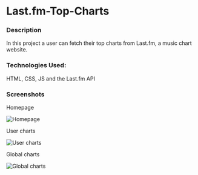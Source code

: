 # Last.fm-Top-Charts

### Description
In this project a user can fetch their top charts from Last.fm, a music chart website.

### Technologies Used:
HTML, CSS, JS and the Last.fm API

### Screenshots

Homepage

![Homepage](https://i.imgur.com/xuMhKcV.png)

User charts

![User charts](https://i.imgur.com/ABc0wXL.png)

Global charts

![Global charts](https://i.imgur.com/7FJI1vo.png)



